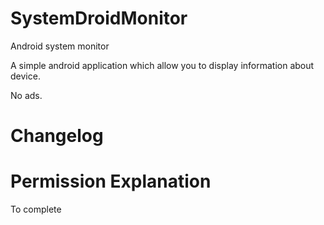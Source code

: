 # SystemDroidMonitor
Android system monitor

A simple android application which allow you to display information about device.

No ads.

# Changelog

# Permission Explanation

To complete
